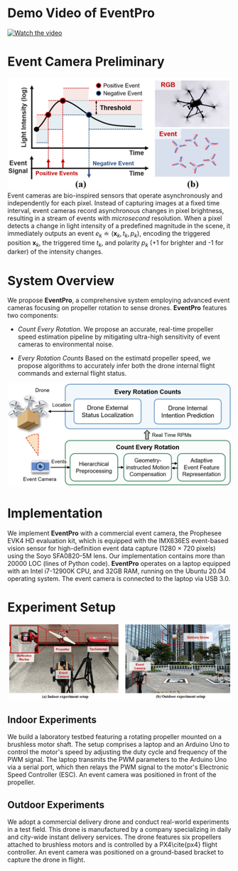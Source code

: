 # Demo Video of EventPro

[![Watch the video](https://img.youtube.com/vi/m2PPeahVJCQ/0.jpg)](https://www.youtube.com/watch?v=m2PPeahVJCQ)

# Event Camera Preliminary
![evcam](event_camera.png)
Event cameras are bio-inspired sensors that operate asynchronously and independently for each pixel. Instead of capturing images at a fixed time interval, event cameras record asynchronous changes in pixel brightness, resulting in a stream of events with *microsecond* resolution. When a pixel detects a change in light intensity of a predefined magnitude in the scene, it immediately outputs an event $e_k \doteq \left(\mathbf{x}_k, t_k, p_k\right)$, encoding the triggered position $\mathbf{x}_k$, the triggered time $t_k$, and polarity $p_k$ (+1 for brighter and -1 for darker) of the intensity changes.

# System Overview
We propose **EventPro**, a comprehensive system employing advanced event cameras focusing on propeller rotation to sense drones.
**EventPro** features two components:

- *Count Every Rotation*. We propose an accurate, real-time propeller speed estimation pipeline by mitigating ultra-high sensitivity of event cameras to environmental noise.

- *Every Rotation Counts* Based on the estimatd propeller speed, we propose algorithms to accurately infer both the drone internal flight commands and external flight status.

![overview](overview.png)

# Implementation
We implement **EventPro** with a commercial event camera, the Prophesee EVK4 HD evaluation kit, which is equipped with the IMX636ES event-based vision sensor for high-definition event data capture (1280 × 720 pixels) using the Soyo SFA0820-5M lens. Our implementation contains more than 20000 LOC (lines of Python code). **EventPro** operates on a laptop equipped with an Intel i7-12900K CPU, and 32GB RAM, running on the Ubuntu 20.04 operating system. The event camera is connected to the laptop via USB 3.0.

# Experiment Setup
![setup](setup.png)
## Indoor Experiments
We build a laboratory testbed featuring a rotating propeller mounted on a brushless motor shaft. The setup comprises a laptop and an Arduino Uno to control the motor's speed by adjusting the duty cycle and frequency of the PWM signal. The laptop transmits the PWM parameters to the Arduino Uno via a serial port, which then relays the PWM signal to the motor's Electronic Speed Controller (ESC). An event camera was positioned in front of the propeller.

## Outdoor Experiments
We adopt a commercial delivery drone and conduct real-world experiments in a test field. This drone is manufactured by a company specializing in daily and city-wide instant delivery services. The drone features six propellers attached to brushless motors and is controlled by a PX4\cite{px4} flight controller. An event camera was positioned on a ground-based bracket to capture the drone in flight.


